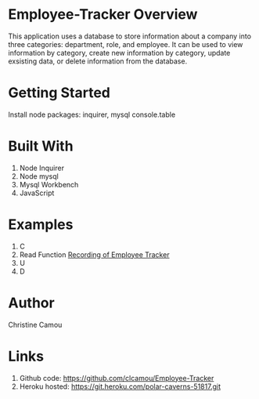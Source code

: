 # Employee-Tracker Overview
This application uses a database to store information about a company into three categories: department, role, and employee. It can be used to view information by category, create new information by category, update exsisting data, or delete information from the database.

# Getting Started 
Install node packages: 
inquirer, 
mysql 
console.table

# Built With 
1. Node Inquirer
2. Node mysql
3. Mysql Workbench
4. JavaScript 

# Examples 
1. C
2. Read Function [Recording of Employee Tracker](Demo/demo1.gif)
3. U
4. D

# Author 
Christine Camou

# Links 

1. Github code: https://github.com/clcamou/Employee-Tracker
2. Heroku hosted: https://git.heroku.com/polar-caverns-51817.git